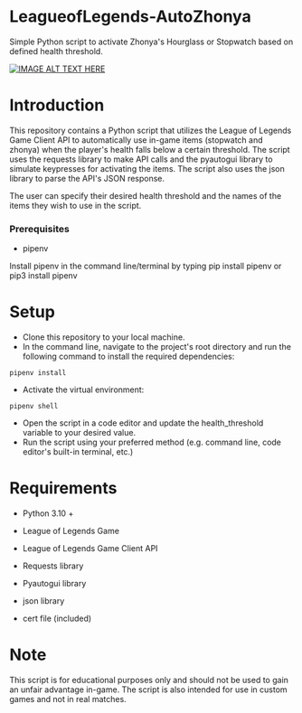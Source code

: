 # LeagueofLegends-AutoZhonya
Simple Python script to activate Zhonya's Hourglass or Stopwatch based on defined health threshold.


[![IMAGE ALT TEXT HERE](http://img.youtube.com/vi/mnyrLg9XK9I/0.jpg)](http://www.youtube.com/watch?v=mnyrLg9XK9I)


# Introduction

This repository contains a Python script that utilizes the League of Legends Game Client API to automatically use in-game items (stopwatch and zhonya) when the player's health falls below a certain threshold. The script uses the requests library to make API calls and the pyautogui library to simulate keypresses for activating the items. The script also uses the json library to parse the API's JSON response.

The user can specify their desired health threshold and the names of the items they wish to use in the script.

### Prerequisites

- pipenv

Install pipenv in the command line/terminal by typing pip install pipenv or pip3 install pipenv

# Setup

* Clone this repository to your local machine.
* In the command line, navigate to the project's root directory and run the following command to install the required dependencies:

```
pipenv install
```

* Activate the virtual environment:

```
pipenv shell
```

* Open the script in a code editor and update the health_threshold variable to your desired value.
* Run the script using your preferred method (e.g. command line, code editor's built-in terminal, etc.)

# Requirements

* Python 3.10 +

* League of Legends Game

* League of Legends Game Client API

* Requests library

* Pyautogui library

* json library

* cert file (included)


# Note

This script is for educational purposes only and should not be used to gain an unfair advantage in-game. The script is also intended for use in custom games and not in real matches.


